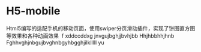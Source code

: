# H5-mobile
Html5编写的适配手机的移动页面，使用swiper分页滑动插件，实现了饼图直方图等效果和各种动画效果
 f xddccddxg jnvgujbghjjbvhjbb
Hhjhbbhhjhnb
Fghhvghjnbgujbvghnbgyhbgghjilklllll
 yu
